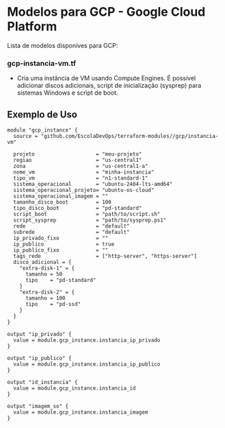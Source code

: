 # Modelos para GCP - Google Cloud Platform

Lista de modelos disponíves para GCP:

### gcp-instancia-vm.tf
- Cria uma instância de VM usando Compute Engines. É possível adicionar discos adicionais, script de inicialização (sysprep) para sistemas Windows e script de boot.

## Exemplo de Uso

```hcl
module "gcp_instance" {
  source = "github.com/EscolaDevOps/terraform-modules//gcp/instancia-vm"

  projeto                    = "meu-projeto"
  regiao                     = "us-central1"
  zona                       = "us-central1-a"
  nome_vm                    = "minha-instancia"
  tipo_vm                    = "n1-standard-1"
  sistema_operacional        = "ubuntu-2404-lts-amd64"
  sistema_operacional_projeto= "ubuntu-os-cloud"
  sistema_operacional_imagem = ""
  tamanho_disco_boot         = 100
  tipo_disco_boot            = "pd-standard"
  script_boot                = "path/to/script.sh"
  script_sysprep             = "path/to/sysprep.ps1"
  rede                       = "default"
  subrede                    = "default"
  ip_privado_fixo            = ""
  ip_publico                 = true
  ip_publico_fixo            = ""
  tags_rede                  = ["http-server", "https-server"]
  disco_adicional = {
    "extra-disk-1" = {
      tamanho = 50
      tipo    = "pd-standard"
    }
    "extra-disk-2" = {
      tamanho = 100
      tipo    = "pd-ssd"
    }
  }
}

output "ip_privado" {
  value = module.gcp_instance.instancia_ip_privado
}

output "ip_publico" {
  value = module.gcp_instance.instancia_ip_publico
}

output "id_instancia" {
  value = module.gcp_instance.instancia_id
}

output "imagem_so" {
  value = module.gcp_instance.instancia_imagem
}
```
